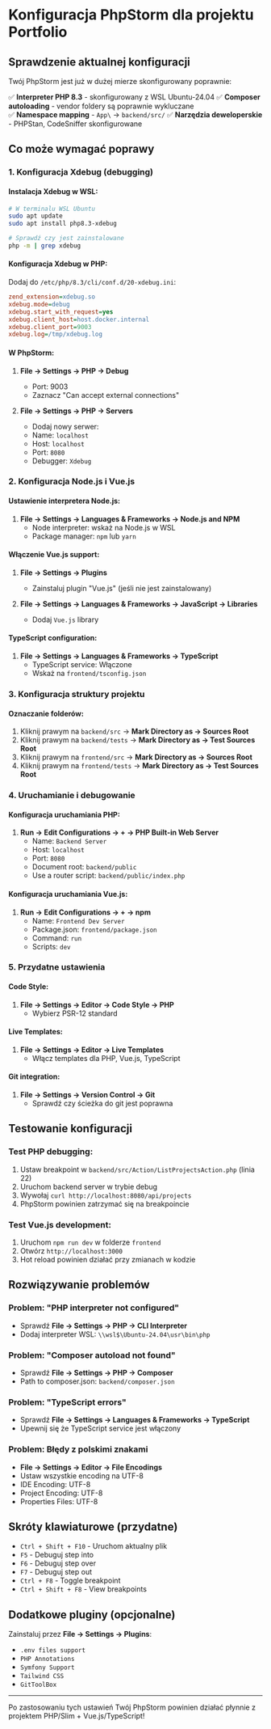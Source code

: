 # Konfiguracja PhpStorm dla projektu Portfolio

## Sprawdzenie aktualnej konfiguracji
Twój PhpStorm jest już w dużej mierze skonfigurowany poprawnie:

✅ **Interpreter PHP 8.3** - skonfigurowany z WSL Ubuntu-24.04
✅ **Composer autoloading** - vendor foldery są poprawnie wykluczane  
✅ **Namespace mapping** - `App\` -> `backend/src/`
✅ **Narzędzia deweloperskie** - PHPStan, CodeSniffer skonfigurowane

## Co może wymagać poprawy

### 1. Konfiguracja Xdebug (debugging)

#### Instalacja Xdebug w WSL:
```bash
# W terminalu WSL Ubuntu
sudo apt update
sudo apt install php8.3-xdebug

# Sprawdź czy jest zainstalowane
php -m | grep xdebug
```

#### Konfiguracja Xdebug w PHP:
Dodaj do `/etc/php/8.3/cli/conf.d/20-xdebug.ini`:
```ini
zend_extension=xdebug.so
xdebug.mode=debug
xdebug.start_with_request=yes
xdebug.client_host=host.docker.internal
xdebug.client_port=9003
xdebug.log=/tmp/xdebug.log
```

#### W PhpStorm:
1. **File → Settings → PHP → Debug**
   - Port: 9003
   - Zaznacz "Can accept external connections"
   
2. **File → Settings → PHP → Servers**
   - Dodaj nowy serwer:
   - Name: `localhost`
   - Host: `localhost`
   - Port: `8080`
   - Debugger: `Xdebug`

### 2. Konfiguracja Node.js i Vue.js

#### Ustawienie interpretera Node.js:
1. **File → Settings → Languages & Frameworks → Node.js and NPM**
   - Node interpreter: wskaż na Node.js w WSL
   - Package manager: `npm` lub `yarn`

#### Włączenie Vue.js support:
1. **File → Settings → Plugins**
   - Zainstaluj plugin "Vue.js" (jeśli nie jest zainstalowany)
   
2. **File → Settings → Languages & Frameworks → JavaScript → Libraries**
   - Dodaj `Vue.js` library

#### TypeScript configuration:
1. **File → Settings → Languages & Frameworks → TypeScript**
   - TypeScript service: Włączone
   - Wskaż na `frontend/tsconfig.json`

### 3. Konfiguracja struktury projektu

#### Oznaczanie folderów:
1. Kliknij prawym na `backend/src` → **Mark Directory as → Sources Root**
2. Kliknij prawym na `backend/tests` → **Mark Directory as → Test Sources Root**
3. Kliknij prawym na `frontend/src` → **Mark Directory as → Sources Root**
4. Kliknij prawym na `frontend/tests` → **Mark Directory as → Test Sources Root**

### 4. Uruchamianie i debugowanie

#### Konfiguracja uruchamiania PHP:
1. **Run → Edit Configurations → + → PHP Built-in Web Server**
   - Name: `Backend Server`
   - Host: `localhost`
   - Port: `8080`
   - Document root: `backend/public`
   - Use a router script: `backend/public/index.php`

#### Konfiguracja uruchamiania Vue.js:
1. **Run → Edit Configurations → + → npm**
   - Name: `Frontend Dev Server`
   - Package.json: `frontend/package.json`
   - Command: `run`
   - Scripts: `dev`

### 5. Przydatne ustawienia

#### Code Style:
1. **File → Settings → Editor → Code Style → PHP**
   - Wybierz PSR-12 standard

#### Live Templates:
1. **File → Settings → Editor → Live Templates**
   - Włącz templates dla PHP, Vue.js, TypeScript

#### Git integration:
1. **File → Settings → Version Control → Git**
   - Sprawdź czy ścieżka do git jest poprawna

## Testowanie konfiguracji

### Test PHP debugging:
1. Ustaw breakpoint w `backend/src/Action/ListProjectsAction.php` (linia 22)
2. Uruchom backend server w trybie debug
3. Wywołaj `curl http://localhost:8080/api/projects`
4. PhpStorm powinien zatrzymać się na breakpoincie

### Test Vue.js development:
1. Uruchom `npm run dev` w folderze `frontend`
2. Otwórz `http://localhost:3000`
3. Hot reload powinien działać przy zmianach w kodzie

## Rozwiązywanie problemów

### Problem: "PHP interpreter not configured"
- Sprawdź **File → Settings → PHP → CLI Interpreter**
- Dodaj interpreter WSL: `\\wsl$\Ubuntu-24.04\usr\bin\php`

### Problem: "Composer autoload not found"
- Sprawdź **File → Settings → PHP → Composer**
- Path to composer.json: `backend/composer.json`

### Problem: "TypeScript errors"
- Sprawdź **File → Settings → Languages & Frameworks → TypeScript**
- Upewnij się że TypeScript service jest włączony

### Problem: Błędy z polskimi znakami
- **File → Settings → Editor → File Encodings**
- Ustaw wszystkie encoding na UTF-8
- IDE Encoding: UTF-8
- Project Encoding: UTF-8
- Properties Files: UTF-8

## Skróty klawiaturowe (przydatne)

- `Ctrl + Shift + F10` - Uruchom aktualny plik
- `F5` - Debuguj step into
- `F6` - Debuguj step over  
- `F7` - Debuguj step out
- `Ctrl + F8` - Toggle breakpoint
- `Ctrl + Shift + F8` - View breakpoints

## Dodatkowe pluginy (opcjonalne)

Zainstaluj przez **File → Settings → Plugins**:
- `.env files support`
- `PHP Annotations`
- `Symfony Support`
- `Tailwind CSS`
- `GitToolBox`

---

Po zastosowaniu tych ustawień Twój PhpStorm powinien działać płynnie z projektem PHP/Slim + Vue.js/TypeScript!